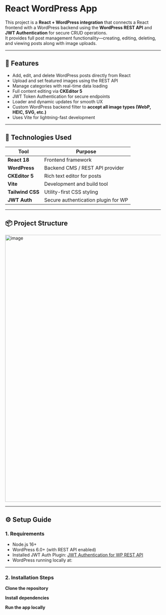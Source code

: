 # React WordPress App

This project is a **React + WordPress integration** that connects a React frontend with a WordPress backend using the **WordPress REST API** and **JWT Authentication** for secure CRUD operations.  
It provides full post management functionality—creating, editing, deleting, and viewing posts along with image uploads.

---

## 🚀 Features

- Add, edit, and delete WordPress posts directly from React
- Upload and set featured images using the REST API
- Manage categories with real-time data loading
- Full content editing via **CKEditor 5**
- JWT Token Authentication for secure endpoints
- Loader and dynamic updates for smooth UX
- Custom WordPress backend filter to **accept all image types (WebP, HEIC, SVG, etc.)**
- Uses Vite for lightning-fast development

---

## 🧩 Technologies Used

| Tool            | Purpose                          |
|-----------------|----------------------------------|
| **React 18**    | Frontend framework               |
| **WordPress**   | Backend CMS / REST API provider  |
| **CKEditor 5**  | Rich text editor for posts       |
| **Vite**        | Development and build tool       |
| **Tailwind CSS** | Utility-first CSS styling        |
| **JWT Auth** | Secure authentication plugin for WP |

---

## 📦 Project Structure
<img width="643" height="865" alt="image" src="https://github.com/user-attachments/assets/019d540d-051d-478b-973c-a427586896b7" />

---

## ⚙️ Setup Guide

### **1. Requirements**
- Node.js 16+
- WordPress 6.0+ (with REST API enabled)
- Installed JWT Auth Plugin:
  [JWT Authentication for WP REST API](https://wordpress.org/plugins/jwt-authentication-for-wp-rest-api/)
- WordPress running locally at:


---

### **2. Installation Steps**

**Clone the repository**


**Install dependencies**


**Run the app locally**


